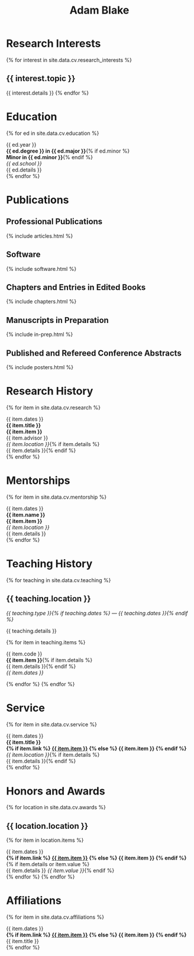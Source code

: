 ﻿---
title: Adam Blake
---
# Research Interests

{% for interest in site.data.cv.research_interests %}
## {{ interest.topic }}
{{ interest.details }}
{% endfor %}


# Education

{% for ed in site.data.cv.education %}
<div class="card">
  <div class="card-left">
    {{ ed.year }}
  </div>
  <div class="card-right">
    <strong>{{ ed.degree }} in {{ ed.major }}</strong>{% if ed.minor %}  <br>
    <strong>Minor in {{ ed.minor }}</strong>{% endif %}<br>
    <em>{{ ed.school }}</em><br>
    {{ ed.details }}
  </div>
</div>
{% endfor %}


# Publications

## Professional Publications

{% include articles.html %}

## Software

{% include software.html %}

## Chapters and Entries in Edited Books

{% include chapters.html %}

## Manuscripts in Preparation

{% include in-prep.html %}

## Published and Refereed Conference Abstracts

{% include posters.html %}


# Research History

{% for item in site.data.cv.research %}
<div class="card">
  <div class="card-left">
    {{ item.dates }}
  </div>
  <div class="card-right">
    <strong>{{ item.title }}</strong><br>
    <strong>{{ item.item }}</strong><br>
    {{ item.advisor }}<br>
    <em>{{ item.location }}</em>{% if item.details %}<br>
    {{ item.details }}{% endif %}
  </div>
</div>
{% endfor %}


# Mentorships

{% for item in site.data.cv.mentorship %}
<div class="card">
  <div class="card-left">
    {{ item.dates }}
  </div>
  <div class="card-right">
    <strong>{{ item.name }}</strong><br>
    <strong>{{ item.item }}</strong><br>
    <em>{{ item.location }}</em><br>
    {{ item.details }}
  </div>
</div>
{% endfor %}


# Teaching History

{% for teaching in site.data.cv.teaching %}
## {{ teaching.location }}

*{{ teaching.type }}{% if teaching.dates %} — {{ teaching.dates }}{% endif %}*

{{ teaching.details }}

{% for item in teaching.items %}
<div class="card">
  <div class="card-left">
    {{ item.code }}
  </div>
  <div class="card-right">
    <strong>{{ item.item }}</strong>{% if item.details %}<br>
    {{ item.details }}{% endif %}<br>
    <em>{{ item.dates }}</em>
  </div>
</div>

{% endfor %}
{% endfor %}


# Service

{% for item in site.data.cv.service %}
<div class="card">
  <div class="card-left">
    {{ item.dates }}
  </div>
  <div class="card-right">
    <strong>
      {{ item.title }}<br>
      {% if item.link %}
      <a href="{{ item.link }}" target="_blank">{{ item.item }}</a>
      {% else %}
      {{ item.item }}
      {% endif %}
    </strong><br>
    <em>{{ item.location }}</em>{% if item.details %}<br>
    {{ item.details }}{% endif %}
  </div>
</div>
{% endfor %}


# Honors and Awards

{% for location in site.data.cv.awards %}
## {{ location.location }}

{% for item in location.items %}
<div class="card">
  <div class="card-left">
    {{ item.dates }}
  </div>
  <div class="card-right">
    <strong>
      {% if item.link %}
      <a href="{{ item.link }}" target="_blank">{{ item.item }}</a>
      {% else %}
      {{ item.item }}
      {% endif %}
    </strong>{% if item.details or item.value %}<br>{{ item.details }} <em>{{ item.value }}</em>{% endif %}
  </div>
</div>
{% endfor %}
{% endfor %}


# Affiliations

{% for item in site.data.cv.affiliations %}
<div class="card">
  <div class="card-left">
    {{ item.dates }}
  </div>
  <div class="card-right">
    <strong>
      {% if item.link %}
      <a href="{{ item.link }}" target="_blank">{{ item.item }}</a>
      {% else %}
      {{ item.item }}
      {% endif %}
    </strong><br>
    {{ item.title }}
  </div>
</div>
{% endfor %}